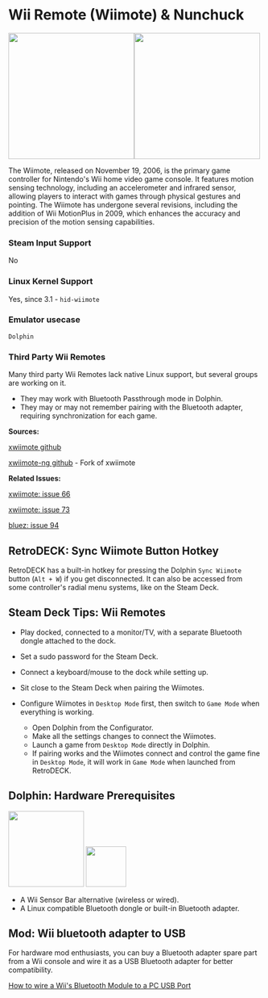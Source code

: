 # Wii Remote (Wiimote) & Nunchuck

<img src="../../../wiki_images/controllers/wii-mote.png" width="250"><img src="../../../wiki_images/controllers/wii-nunchuck.png" width="250">


The Wiimote, released on November 19, 2006, is the primary game controller for Nintendo's Wii home video game console. It features motion sensing technology, including an accelerometer and infrared sensor, allowing players to interact with games through physical gestures and pointing. The Wiimote has undergone several revisions, including the addition of Wii MotionPlus in 2009, which enhances the accuracy and precision of the motion sensing capabilities.

### Steam Input Support

No

### Linux Kernel Support

Yes, since 3.1 - `hid-wiimote`

### Emulator usecase

`Dolphin`

### Third Party Wii Remotes

Many third party Wii Remotes lack native Linux support, but several groups are working on it. 

- They may work with Bluetooth Passthrough mode in Dolphin.
- They may or may not remember pairing with the Bluetooth adapter, requiring synchronization for each game.

**Sources:**

[xwiimote github](https://github.com/xwiimote/xwiimote)

[xwiimote-ng github](https://github.com/dev-0x7C6/xwiimote-ng) - Fork of xwiimote

**Related Issues:**

[xwiimote: issue 66](https://github.com/xwiimote/xwiimote/issues/66)

[xwiimote: issue 73](https://github.com/xwiimote/xwiimote/issues/73)

[bluez: issue 94](https://github.com/bluez/bluez/issues/94)


## RetroDECK: Sync Wiimote Button Hotkey

RetroDECK has a built-in hotkey for pressing the Dolphin `Sync Wiimote` button (`Alt + W`) if you get disconnected. It can also be accessed from some controller's radial menu systems, like on the Steam Deck.

## Steam Deck Tips: Wii Remotes

- Play docked, connected to a monitor/TV, with a separate Bluetooth dongle attached to the dock.
- Set a sudo password for the Steam Deck.
- Connect a keyboard/mouse to the dock while setting up.
- Sit close to the Steam Deck when pairing the Wiimotes.
- Configure Wiimotes in `Desktop Mode` first, then switch to `Game Mode` when everything is working.

    - Open Dolphin from the Configurator.
    - Make all the settings changes to connect the Wiimotes.
    - Launch a game from `Desktop Mode` directly in Dolphin.
    - If pairing works and the Wiimotes connect and control the game fine in `Desktop Mode`, it will work in `Game Mode` when launched from RetroDECK.

## Dolphin: Hardware Prerequisites

<img src="../../../wiki_images/devices/wii-bar.png" width="150"> <img src="../../../wiki_images/devices/bluetooth-dongle.png" width="80">

- A Wii Sensor Bar alternative (wireless or wired).
- A Linux compatible Bluetooth dongle or built-in Bluetooth adapter.

## Mod: Wii bluetooth adapter to USB

For hardware mod enthusiasts, you can buy a Bluetooth adapter spare part from a Wii console and wire it as a USB Bluetooth adapter for better compatibility. 

[How to wire a Wii's Bluetooth Module to a PC USB Port](https://forums.dolphin-emu.org/Thread-how-to-wire-a-wii-s-bluetooth-module-to-a-pc-usb-port)
